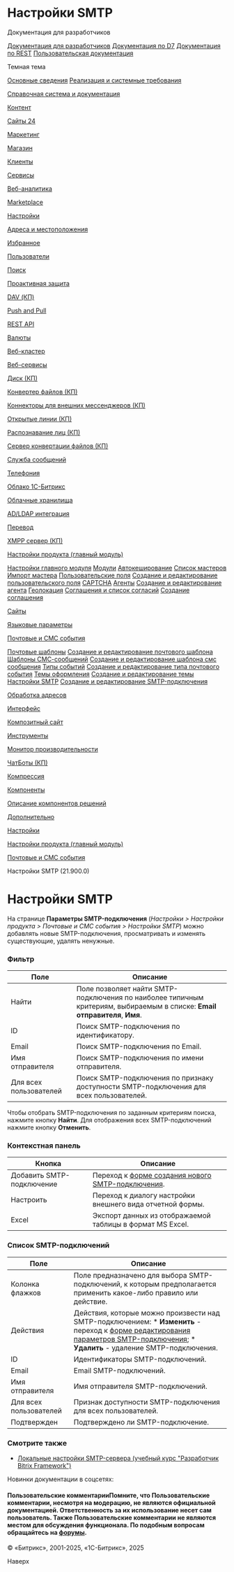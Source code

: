 # Настройки SMTP

Документация для разработчиков

[Документация для разработчиков](https://dev.1c-bitrix.ru/api_help/)
[Документация по D7](https://dev.1c-bitrix.ru/api_d7/)
[Документация по REST](https://dev.1c-bitrix.ru/rest_help/)
[Пользовательская документация](https://dev.1c-bitrix.ru/user_help/)

Темная тема

[Основные сведения](/user_help/index.php)
[Реализация и системные требования](/user_help/reqintro.php)

[Справочная система и документация](/user_help/help/index.php)

[Контент](/user_help/content/index.php)

[Сайты 24](/user_help/sites24/index.php)

[Маркетинг](/user_help/marketing/index.php)

[Магазин](/user_help/store/index.php)

[Клиенты](/user_help/clients/index.php)

[Сервисы](/user_help/service/index.php)

[Веб-аналитика](/user_help/statistic/index.php)

[Marketplace](/user_help/marketplace/index.php)

[Настройки](/user_help/settings/index.php)

[Адреса и местоположения](/user_help/settings/location/index.php)

[Избранное](/user_help/settings/favorites/index.php)

[Пользователи](/user_help/settings/users/index.php)

[Поиск](/user_help/settings/search/index.php)

[Проактивная защита](/user_help/settings/security/index.php)

[DAV (КП)](/user_help/settings/dav/index.php)

[Push and Pull](/user_help/settings/pull/index.php)

[REST API](/user_help/settings/rest_api/index.php)

[Валюты](/user_help/settings/currency/index.php)

[Веб-кластер](/user_help/settings/cluster/index.php)

[Веб-сервисы](/user_help/settings/webservice/index.php)

[Диск (КП)](/user_help/settings/disk/index.php)

[Конвертер файлов (КП)](/user_help/settings/transformer/index.php)

[Коннекторы для внешних мессенджеров (КП)](/user_help/settings/imconnector/index.php)

[Открытые линии (КП)](/user_help/settings/imopenlines/index.php)

[Распознавание лиц (КП)](/user_help/settings/faceid/index.php)

[Сервер конвертации файлов (КП)](/user_help/settings/transformercontroller/index.php)

[Служба сообщений](/user_help/settings/message_service/index.php)

[Телефония](/user_help/settings/voximplant/index.php)

[Облако 1С-Битрикс](/user_help/settings/bitrixcloud/index.php)

[Облачные хранилища](/user_help/settings/clouds/index.php)

[AD/LDAP интеграция](/user_help/settings/ldap/index.php)

[Перевод](/user_help/settings/translate/index.php)

[XMPP сервер (КП)](/user_help/settings/xmpp/index.php)

[Настройки продукта (главный модуль)](/user_help/settings/settings/index.php)

[Настройки главного модуля](/user_help/settings/settings/settings.php)
[Модули](/user_help/settings/settings/module_admin.php)
[Автокеширование](/user_help/settings/settings/cache.php)
[Список мастеров](/user_help/settings/settings/wizard_list.php)
[Импорт мастера](/user_help/settings/settings/wizard_load.php)
[Пользовательские поля](/user_help/settings/settings/userfield_admin.php)
[Создание и редактирование пользовательского поля](/user_help/settings/settings/userfield_edit.php)
[CAPTCHA](/user_help/settings/settings/captcha.php)
[Агенты](/user_help/settings/settings/agent_list.php)
[Создание и редактирование агента](/user_help/settings/settings/agent_edit.php)
[Геолокация](/user_help/settings/settings/geoip_handlers_list.php)
[Соглашения и список согласий](/user_help/settings/settings/agreement_admin.php)
[Создание соглашения](/user_help/settings/settings/agreement_edit.php)

[Сайты](/user_help/settings/settings/sites/index.php)

[Языковые параметры](/user_help/settings/settings/lang_parametrs/index.php)

[Почтовые и СМС события](/user_help/settings/settings/mail_events/index.php)

[Почтовые шаблоны](/user_help/settings/settings/mail_events/message_admin.php)
[Создание и редактирование почтового шаблона](/user_help/settings/settings/mail_events/message_edit.php)
[Шаблоны СМС-сообщений](/user_help/settings/settings/mail_events/sms_tamplate.php)
[Создание и редактирование шаблона смс сообщения](/user_help/settings/settings/mail_events/sms_edit.php)
[Типы событий](/user_help/settings/settings/mail_events/type_admin.php)
[Создание и редактирование типа почтового события](/user_help/settings/settings/mail_events/type_edit.php)
[Темы оформления](/user_help/settings/settings/mail_events/message_theme_admin.php)
[Создание и редактирование темы](/user_help/settings/settings/mail_events/message_theme_edit.php)
[Настройки SMTP](/user_help/settings/settings/mail_events/smtp_settings.php)
[Создание и редактирование SMTP-подключения](/user_help/settings/settings/mail_events/smtp_edit.php)

[Обработка адресов](/user_help/settings/settings/urlrewrite/index.php)

[Интерфейс](/user_help/settings/settings/user_settings/index.php)

[Композитный сайт](/user_help/settings/settings/composite/index.php)

[Инструменты](/user_help/settings/utilities/index.php)

[Монитор производительности](/user_help/settings/perfmon/index.php)

[ЧатБоты (КП)](/user_help/settings/imbot/index.php)

[Компрессия](/user_help/settings/compression/index.php)

[Компоненты](/user_help/components/index.php)

[Описание компонентов решений](/user_help/description_decisions/index.php)

[Дополнительно](/user_help/additional/index.php)

[Настройки](/user_help/settings/index.php)

[Настройки продукта (главный модуль)](/user_help/settings/settings/index.php)

[Почтовые и СМС события](/user_help/settings/settings/mail_events/index.php)

Настройки SMTP (21.900.0)

# Настройки SMTP

На странице **Параметры SMTP-подключения** (*Настройки > Настройки продукта > Почтовые и СМС события > Настройки SMTP*) можно добавлять новые SMTP-подключения, просматривать и изменять существующие, удалять ненужные.

  

### Фильтр

| Поле | Описание |
| --- | --- |
| Найти | Поле позволяет найти SMTP-подключения по наиболее типичным критериям, выбираемым в списке: **Email отправителя**, **Имя**. |
| ID | Поиск SMTP-подключения по идентификатору. |
| Email | Поиск SMTP-подключения по Email. |
| Имя отправителя | Поиск SMTP-подключения по имени отправителя. |
| Для всех пользователей | Поиск SMTP-подключения по признаку доступности SMTP-подключения для всех пользователей. |

Чтобы отобрать SMTP-подключения по заданным критериям поиска, нажмите кнопку **Найти**. Для отображения всех SMTP-подключений нажмите кнопку **Отменить**.

### Контекстная панель

| Кнопка | Описание |
| --- | --- |
| Добавить SMTP-подключение | Переход к [форме создания нового SMTP-подключения](/user_help/settings/settings/mail_events/smtp_edit.php). |
| Настроить | Переход к диалогу настройки внешнего вида отчетной формы. |
| Excel | Экспорт данных из отображаемой таблицы в формат MS Excel. |

### Список SMTP-подключений

| Поле | Описание |
| --- | --- |
| Колонка флажков | Поле предназначено для выбора SMTP-подключений, к которым предполагается применить какое-либо правило или действие. |
| Действия | Действия, которые можно произвести над SMTP-подключением:  * **Изменить** - переход к [форме редактирования параметров SMTP-подключения](/user_help/settings/settings/mail_events/smtp_edit.php); * **Удалить** - удаление SMTP-подключения. |
| ID | Идентификаторы SMTP-подключений. |
| Email | Email SMTP-подключений. |
| Имя отправителя | Имя отправителя SMTP-подключений. |
| Для всех пользователей | Признак доступности SMTP-подключения для всех пользователей. |
| Подтвержден | Подтверждено ли SMTP-подключение. |

### Смотрите также

* [Локальные настройки SMTP-сервера (учебный курс "Разработчик Bitrix Framework")](https://dev.1c-bitrix.ru/learning/course/index.php?COURSE_ID=43&LESSON_ID=23612)

Новинки документации в соцсетях:

#### Пользовательские комментарииПомните, что Пользовательские комментарии, несмотря на модерацию, не являются официальной документацией. Ответственность за их использование несет сам пользователь. Также Пользовательские комментарии не являются местом для обсуждения функционала. По подобным вопросам обращайтесь на [форумы](http://dev.1c-bitrix.ru/community/forums/group1/).

© «Битрикс», 2001-2025, «1С-Битрикс», 2025

Наверх